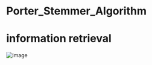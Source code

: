 # Porter_Stemmer_Algorithm
<h1>information retrieval</h1>

![image](https://user-images.githubusercontent.com/83330641/175836828-76c5c7ef-5eb4-41c4-9254-b90fc8f3f275.png)
